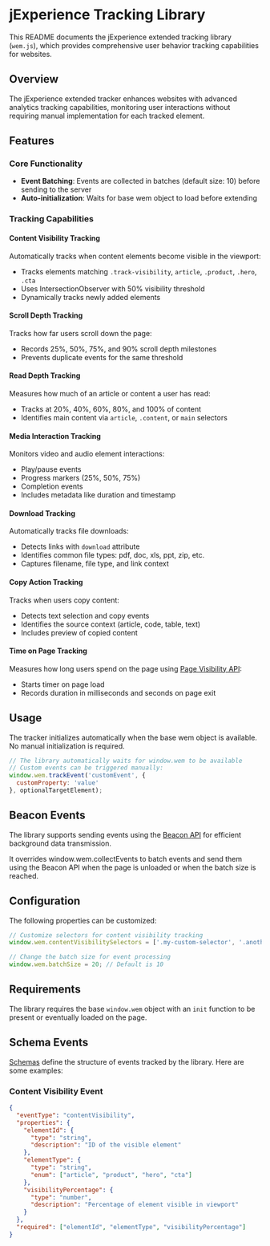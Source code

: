 # jExperience Tracking Library

This README documents the jExperience extended tracking library (`wem.js`), which provides comprehensive user behavior tracking capabilities for websites.

## Overview

The jExperience extended tracker enhances websites with advanced analytics tracking capabilities, monitoring user interactions without requiring manual implementation for each tracked element.

## Features

### Core Functionality
- **Event Batching**: Events are collected in batches (default size: 10) before sending to the server
- **Auto-initialization**: Waits for base wem object to load before extending

### Tracking Capabilities

#### Content Visibility Tracking
Automatically tracks when content elements become visible in the viewport:
- Tracks elements matching `.track-visibility`, `article`, `.product`, `.hero`, `.cta`
- Uses IntersectionObserver with 50% visibility threshold
- Dynamically tracks newly added elements

#### Scroll Depth Tracking
Tracks how far users scroll down the page:
- Records 25%, 50%, 75%, and 90% scroll depth milestones
- Prevents duplicate events for the same threshold

#### Read Depth Tracking
Measures how much of an article or content a user has read:
- Tracks at 20%, 40%, 60%, 80%, and 100% of content
- Identifies main content via `article`, `.content`, or `main` selectors

#### Media Interaction Tracking
Monitors video and audio element interactions:
- Play/pause events
- Progress markers (25%, 50%, 75%)
- Completion events
- Includes metadata like duration and timestamp

#### Download Tracking
Automatically tracks file downloads:
- Detects links with `download` attribute
- Identifies common file types: pdf, doc, xls, ppt, zip, etc.
- Captures filename, file type, and link context

#### Copy Action Tracking
Tracks when users copy content:
- Detects text selection and copy events
- Identifies the source context (article, code, table, text)
- Includes preview of copied content

#### Time on Page Tracking
Measures how long users spend on the page using [Page Visibility API](https://developer.mozilla.org/en-US/docs/Web/API/Page_Visibility_API):
- Starts timer on page load
- Records duration in milliseconds and seconds on page exit

## Usage

The tracker initializes automatically when the base wem object is available. No manual initialization is required.

```javascript
// The library automatically waits for window.wem to be available
// Custom events can be triggered manually:
window.wem.trackEvent('customEvent', {
  customProperty: 'value'
}, optionalTargetElement);
```
## Beacon Events
The library supports sending events using the [Beacon API](https://developer.mozilla.org/en-US/docs/Web/API/Beacon_API) for efficient background data transmission.

It overrides window.wem.collectEvents to batch events and send them using the Beacon API when the page is unloaded or when the batch size is reached.


## Configuration

The following properties can be customized:

```javascript
// Customize selectors for content visibility tracking
window.wem.contentVisibilitySelectors = ['.my-custom-selector', '.another-selector'];

// Change the batch size for event processing
window.wem.batchSize = 20; // Default is 10
```

## Requirements

The library requires the base `window.wem` object with an `init` function to be present or eventually loaded on the page.

## Schema Events
[Schemas](./docs/schemas.md) define the structure of events tracked by the library. Here are some examples:
### Content Visibility Event

```json
{
  "eventType": "contentVisibility",
  "properties": {
    "elementId": {
      "type": "string",
      "description": "ID of the visible element"
    },
    "elementType": {
      "type": "string",
      "enum": ["article", "product", "hero", "cta"]
    },
    "visibilityPercentage": {
      "type": "number",
      "description": "Percentage of element visible in viewport"
    }
  },
  "required": ["elementId", "elementType", "visibilityPercentage"]
}
```

